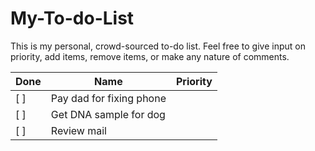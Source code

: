 # My-To-do-List
This is my personal, crowd-sourced to-do list. Feel free to give input on priority, add items, remove items, or make any nature of comments.

| Done | Name        | Priority |
| ---- | ------------- | -----|
| [ ]  | Pay dad for fixing phone |  |
| [ ]  | Get DNA sample for dog |  |
| [ ]  | Review mail |  |
